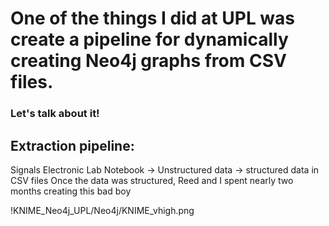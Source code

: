 # One of the things I did at UPL was create a pipeline for dynamically creating Neo4j graphs from CSV files.
### Let's talk about it!

## Extraction pipeline:
Signals Electronic Lab Notebook -> Unstructured data -> structured data in CSV files 
Once the data was structured, Reed and I spent nearly two months creating this bad boy
<br>

!KNIME_Neo4j_UPL/Neo4j/KNIME_vhigh.png
